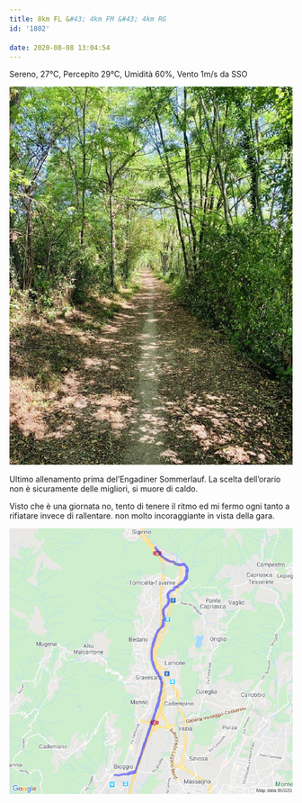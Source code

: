 ```yaml
---
title: 8km FL &#43; 4km FM &#43; 4km RG
id: '1802'

date: 2020-08-08 13:04:54
---
```


Sereno, 27°C, Percepito 29°C, Umidità 60%, Vento 1m/s da SSO

![image](/images/2021/08/IMG_2523.jpg)

Ultimo allenamento prima del’Engadiner Sommerlauf. La scelta dell’orario non è sicuramente delle migliori, si muore di caldo.

Visto che è una giornata no, tento di tenere il ritmo ed mi fermo ogni tanto a rifiatare invece di rallentare. non molto incoraggiante in vista della gara.

![image](/images/2021/08/20200808-activity-map.png)
